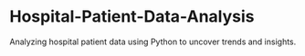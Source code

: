 # Hospital-Patient-Data-Analysis
Analyzing hospital patient data using Python to uncover trends and insights.
